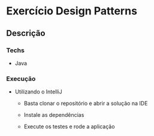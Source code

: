 # Exercício Design Patterns

## Descrição

### Techs

 - Java
 
 
### Execução

 - Utilizando o IntelliJ
 
	* Basta clonar o repositório e abrir a solução na IDE
	
	* Instale as dependências
	
	* Execute os testes e rode a aplicação
